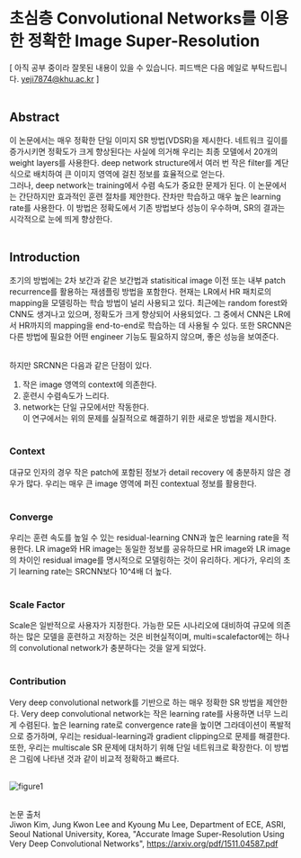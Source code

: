 # 초심층 Convolutional Networks를 이용한 정확한 Image Super-Resolution <br>
[ 아직 공부 중이라 잘못된 내용이 있을 수 있습니다. 피드백은 다음 메일로 부탁드립니다. yeji7874@khu.ac.kr ] <br><br>

## Abstract <br>
이 논문에서는 매우 정확한 단일 이미지 SR 방법(VDSR)을 제시한다. 네트워크 깊이를 증가시키면 정확도가 크게 향상된다는 사실에 의거해 우리는 최종 모델에서 20개의 weight layers를 사용한다.
deep network structure에서 여러 번 작은 filter를 계단식으로 배치하여 큰 이미지 영역에 걸친 정보를 효율적으로 얻는다. <br>
그러나, deep network는 training에서 수렴 속도가 중요한 문제가 된다. 이 논문에서는 간단하지만 효과적인 훈련 절차를 제안한다. 잔차만 학습하고 매우 높은 learning rate를 사용한다. 
이 방법은 정확도에서 기존 방법보다 성능이 우수하며, SR의 결과는 시각적으로 눈에 띄게 향상한다. <br><br>

## Introduction <br>
초기의 방법에는 2차 보간과 같은 보간법과 statisitical image 이전 또는 내부 patch recurrence를 활용하는 재샘플링 방법을 포함한다. 현재는 LR에서 HR 패치로의 mapping을 모델링하는 학습 방법이 널리 사용되고 있다. 최근에는 random forest와 CNN도 생겨나고 있으며, 정확도가 크게 향상되어 사용되었다. 그 중에서 CNN은 LR에서 HR까지의 mapping을 end-to-end로 학습하는 데 사용될 수 있다. 또한 SRCNN은 다른 방법에 필요한 어떤 engineer 기능도 필요하지 않으며, 좋은 성능을 보여준다. <br><br>

하지만 SRCNN은 다음과 같은 단점이 있다. <br>
1. 작은 image 영역의 context에 의존한다. <br>
2. 훈련시 수렴속도가 느리다. <br>
3. network는 단일 규모에서만 작동한다. <br>
이 연구에서는 위의 문제를 실질적으로 해결하기 위한 새로운 방법을 제시한다. <br><br>

### Context
대규모 인자의 경우 작은 patch에 포함된 정보가 detail recovery 에 충분하지 않은 경우가 많다. 우리는 매우 큰 image 영역에 퍼진 contextual 정보를 활용한다. <br><br>

### Converge
우리는 훈련 속도를 높일 수 있는 residual-learning CNN과 높은 learning rate을 적용한다. LR image와 HR image는 동일한 정보를 공유하므로 HR image와 LR image의 차이인 residual image를 명시적으로 모델링하는 것이 유리하다. 게다가, 우리의 초기 learning rate는 SRCNN보다 10^4배 더 높다. <br><br>

### Scale Factor
Scale은 일반적으로 사용자가 지정한다. 가능한 모든 시나리오에 대비하여 규모에 의존하는 많은 모델을 훈련하고 저장하는 것은 비현실적이며, multi=scalefactor에는 하나의 convolutional network가 충분하다는 것을 알게 되었다. <br><br>

### Contribution
Very deep convolutional network를 기반으로 하는 매우 정확한 SR 방법을 제안한다. Very deep convolutional network는 작은 learning rate를 사용하면 너무 느리게 수렴된다. 높은 learning rate로 convergence rate을 높이면 그라데이션이 폭발적으로 증가하며, 우리는 residual-learning과 gradient clipping으로 문제를 해결한다. 또한, 우리는 multiscale SR 문제에 대처하기 위해 단일 네트워크로 확장한다. 
이 방법은 그림에 나타낸 것과 같이 비교적 정확하고 빠르다. <br><br>

![figure1](https://user-images.githubusercontent.com/57740560/93742569-4f267300-fc29-11ea-84ce-cdc659a19e3a.png) <br><br>

논문 출처 <br>
Jiwon Kim, Jung Kwon Lee and Kyoung Mu Lee, Department of ECE, ASRI, Seoul National University, Korea, "Accurate Image Super-Resolution Using Very Deep Convolutional Networks", https://arxiv.org/pdf/1511.04587.pdf
